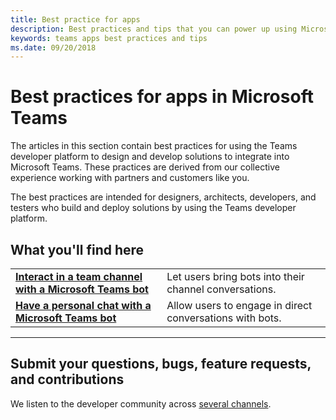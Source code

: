 ```yaml
---
title: Best practice for apps
description: Best practices and tips that you can power up using Microsoft teams and the capability to build apps in Teams
keywords: teams apps best practices and tips
ms.date: 09/20/2018
---
```

# Best practices for apps in Microsoft Teams

The articles in this section contain best practices for using the Teams developer platform to design and develop solutions to integrate into Microsoft Teams. These practices are derived from our collective experience working with partners and customers like you.

The best practices are intended for designers, architects, developers, and testers who build and deploy solutions by using the Teams developer platform.

## What you'll find here

|   |   |
| - | - |
| [**Interact in a team channel with a Microsoft Teams bot**](~/concepts/bots/bot-conversations/bots-conv-channel) | Let users bring bots into their channel conversations. |
| [**Have a personal chat with a Microsoft Teams bot**](~/concepts/bots/bot-conversations/bots-conv-personal) | Allow users to engage in direct conversations with bots. |

---

## Submit your questions, bugs, feature requests, and contributions

We listen to the developer community across [several channels](~/feedback).

